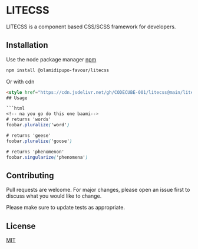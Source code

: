# LITECSS

LITECSS is a component based CSS/SCSS framework for developers.

## Installation

Use the node package manager [npm](https://nodejs.com)
```bash
npm install @olamidipupo-favour/litecss
```
Or with cdn 
``` html
<style href="https://cdn.jsdelivr.net/gh/CODECUBE-001/litecss@main/litecss/css/index.css?token=GHSAT0AAAAAABZJ6VNI66VXC5QMTMLPYQP4YZVFWBQ"><style/>
## Usage

```html
<!-- na you go do this one baami-->
# returns 'words'
foobar.pluralize('word')

# returns 'geese'
foobar.pluralize('goose')

# returns 'phenomenon'
foobar.singularize('phenomena')
```

## Contributing
Pull requests are welcome. For major changes, please open an issue first to discuss what you would like to change.

Please make sure to update tests as appropriate.

## License
[MIT](https://choosealicense.com/licenses/mit/)
